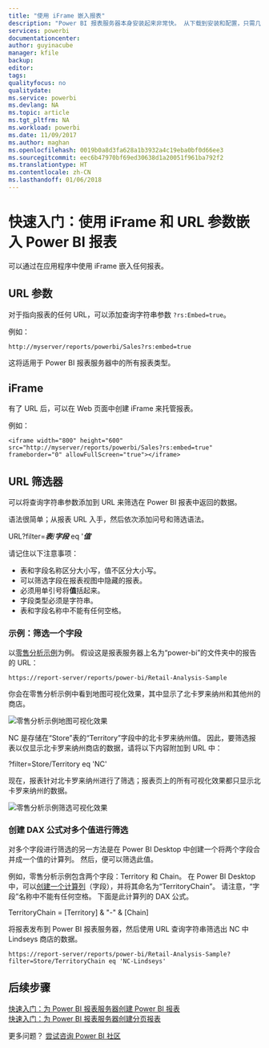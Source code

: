 ```yaml
---
title: "使用 iFrame 嵌入报表"
description: "Power BI 报表服务器本身安装起来非常快。 从下载到安装和配置，只需几分钟，即可快速上手使用。"
services: powerbi
documentationcenter: 
author: guyinacube
manager: kfile
backup: 
editor: 
tags: 
qualityfocus: no
qualitydate: 
ms.service: powerbi
ms.devlang: NA
ms.topic: article
ms.tgt_pltfrm: NA
ms.workload: powerbi
ms.date: 11/09/2017
ms.author: maghan
ms.openlocfilehash: 0019b0a8d3fa628a1b3932a4c19eba0bf0d66ee3
ms.sourcegitcommit: eec6b47970bf69ed30638d1a20051f961ba792f2
ms.translationtype: HT
ms.contentlocale: zh-CN
ms.lasthandoff: 01/06/2018
---
```

# <a name="quickstart-embed-a-power-bi-report-using-an-iframe-and-url-parameters"></a>快速入门：使用 iFrame 和 URL 参数嵌入 Power BI 报表

可以通过在应用程序中使用 iFrame 嵌入任何报表。 

## <a name="url-parameter"></a>URL 参数

对于指向报表的任何 URL，可以添加查询字符串参数 `?rs:Embed=true`。

例如：

```
http://myserver/reports/powerbi/Sales?rs:embed=true
```

这将适用于 Power BI 报表服务器中的所有报表类型。

## <a name="iframe"></a>iFrame

有了 URL 后，可以在 Web 页面中创建 iFrame 来托管报表。

例如：

```
<iframe width="800" height="600" src="http://myserver/reports/powerbi/Sales?rs:embed=true" frameborder="0" allowFullScreen="true"></iframe>
```

## <a name="url-filter"></a>URL 筛选器

可以将查询字符串参数添加到 URL 来筛选在 Power BI 报表中返回的数据。

语法很简单；从报表 URL 入手，然后依次添加问号和筛选语法。

URL?filter=***表***/***字段*** eq '***值***'

请记住以下注意事项：

- 表和字段名称区分大小写，值不区分大小写。
- 可以筛选字段在报表视图中隐藏的报表。
- 必须用单引号将**值**括起来。
- 字段类型必须是字符串。
- 表和字段名称中不能有任何空格。

###  <a name="example-filter-on-a-field"></a>示例：筛选一个字段

以[零售分析示例](../sample-datasets.md)为例。 假设这是报表服务器上名为“power-bi”的文件夹中的报告的 URL：

```
https://report-server/reports/power-bi/Retail-Analysis-Sample
```

你会在零售分析示例中看到地图可视化效果，其中显示了北卡罗来纳州和其他州的商店。

![零售分析示例地图可视化效果](media/quickstart-embed/report-server-retail-analysis-sample-map.png)

NC 是存储在“Store”表的“Territory”字段中的北卡罗来纳州值。 因此，要筛选报表以仅显示北卡罗来纳州商店的数据，请将以下内容附加到 URL 中：

?filter=Store/Territory eq 'NC'

现在，报表针对北卡罗来纳州进行了筛选；报表页上的所有可视化效果都只显示北卡罗来纳州的数据。

![零售分析示例筛选可视化效果](media/quickstart-embed/report-server-retail-analysis-sample-filtered-map.png)

### <a name="create-a-dax-formula-to-filter-on-multiple-values"></a>创建 DAX 公式对多个值进行筛选

对多个字段进行筛选的另一方法是在 Power BI Desktop 中创建一个将两个字段合并成一个值的计算列。 然后，便可以筛选此值。

例如，零售分析示例包含两个字段：Territory 和 Chain。 在 Power BI Desktop 中，可以[创建一个计算列](../desktop-tutorial-create-calculated-columns.md)（字段），并将其命名为“TerritoryChain”。 请注意，“字段”名称中不能有任何空格。 下面是此计算列的 DAX 公式。

TerritoryChain = [Territory] & "-" & [Chain]

将报表发布到 Power BI 报表服务器，然后使用 URL 查询字符串筛选出 NC 中 Lindseys 商店的数据。

```
https://report-server/reports/power-bi/Retail-Analysis-Sample?filter=Store/TerritoryChain eq 'NC-Lindseys'

```

## <a name="next-steps"></a>后续步骤

[快速入门：为 Power BI 报表服务器创建 Power BI 报表](quickstart-create-powerbi-report.md)  
[快速入门：为 Power BI 报表服务器创建分页报表](quickstart-create-paginated-report.md)  

更多问题？ [尝试咨询 Power BI 社区](https://community.powerbi.com/)